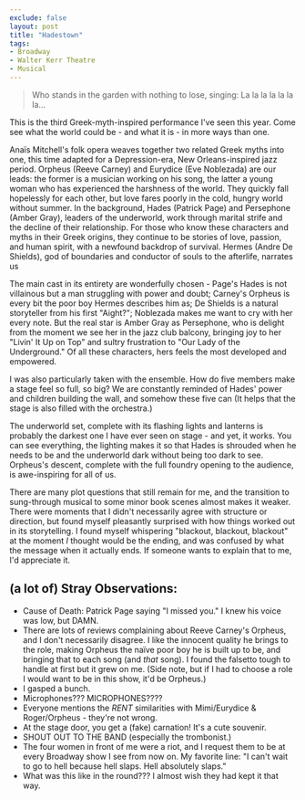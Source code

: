 ```yaml
---
exclude: false
layout: post
title: "Hadestown"
tags:
- Broadway
- Walter Kerr Theatre
- Musical
---
```

> Who stands in the garden with nothing to lose, singing:
> La la la la la la la…

This is the third Greek-myth-inspired performance I've seen this year. Come see what the world could be - and what it is - in more ways than one.

Anaïs Mitchell's folk opera weaves together two related Greek myths into one, this time adapted for a Depression-era, New Orleans-inspired jazz period. Orpheus (Reeve Carney) and Eurydice (Eve Noblezada) are our leads: the former is a musician working on his song, the latter a young woman who has experienced the harshness of the world. They quickly fall hopelessly for each other, but love fares poorly in the cold, hungry world without summer. In the background, Hades (Patrick Page) and Persephone (Amber Gray), leaders of the underworld, work through marital strife and the decline of their relationship. For those who know these characters and myths in their Greek origins, they continue to be stories of love, passion, and human spirit, with a newfound backdrop of survival. Hermes (Andre De Shields), god of boundaries and conductor of souls to the afterlife, narrates us

The main cast in its entirety are wonderfully chosen - Page's Hades is not villainous but a man struggling with power and doubt; Carney's Orpheus is every bit the poor boy Hermes describes him as; De Shields is a natural storyteller from his first "Aight?"; Noblezada makes me want to cry with her every note. But the real star is Amber Gray as Persephone, who is delight from the moment we see her in the jazz club balcony, bringing joy to her "Livin' It Up on Top" and sultry frustration to "Our Lady of the Underground." Of all these characters, hers feels the most developed and empowered.

I was also particularly taken with the ensemble. How do five members make a stage feel so full, so big? We are constantly reminded of Hades' power and children building the wall, and somehow these five can (It helps that the stage is also filled with the orchestra.)

The underworld set, complete with its flashing lights and lanterns is probably the darkest one I have ever seen on stage - and yet, it works. You can see everything, the lighting makes it so that Hades is shrouded when he needs to be and the underworld dark without being too dark to see. Orpheus's descent, complete with the full foundry opening to the audience, is awe-inspiring for all of us.

There are many plot questions that still remain for me, and the transition to sung-through musical to some minor book scenes almost makes it weaker. There were moments that I didn't necessarily agree with structure or direction, but found myself pleasantly surprised with how things worked out in its storytelling. I found myself whispering "blackout, blackout, blackout" at the moment *I* thought would be the ending, and was confused by what the message when it actually ends. If someone wants to explain that to me, I'd appreciate it.

## (a lot of) Stray Observations:
- Cause of Death: Patrick Page saying "I missed you." I knew his voice was low, but DAMN.
- There are lots of reviews complaining about Reeve Carney's Orpheus, and I don't necessarily disagree. I like the innocent quality he brings to the role, making Orpheus the naïve poor boy he is built up to be, and bringing that to each song (and *that* song). I found the falsetto tough to handle at first but it grew on me. (Side note, but if I had to choose a role I would want to be in this show, it'd be Orpheus.)
- I gasped a bunch.
- Microphones??? MICROPHONES????
- Everyone mentions the *RENT* similarities with Mimi/Eurydice & Roger/Orpheus - they're not wrong.
- At the stage door, you get a (fake) carnation! It's a cute souvenir.
- SHOUT OUT TO THE BAND (especially the trombonist.)
- The four women in front of me were a riot, and I request them to be at every Broadway show I see from now on. My favorite line: "I can't wait to go to hell because hell slaps. Hell absolutely slaps."
- What was this like in the round??? I almost wish they had kept it that way.
